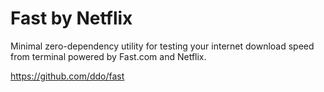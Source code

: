 # Fast by Netflix
Minimal zero-dependency utility for testing your internet download speed from terminal powered by Fast.com and Netflix.

https://github.com/ddo/fast
